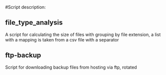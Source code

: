 #Script description:
## file_type_analysis 
A script for calculating the size of files with grouping by file extension, a list with a mapping is taken from a csv file with a separator

## ftp-backup
Script for downloading backup files from hosting via ftp, rotated

